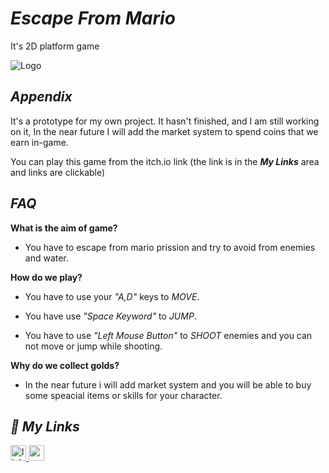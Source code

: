 
# ***Escape From Mario***

It's 2D platform game


![Logo](https://img.itch.zone/aW1hZ2UvMTg4MzA1Mi8xMTA2NDA0MS5wbmc=/347x500/89NljA.png)


## ***Appendix***

It's a prototype for my own project. It hasn't finished, and I am still working on it, In the near future I will add the market system to spend coins that we earn in-game. 

You can play this game from the itch.io link (the link is in the ***My Links*** area and links are clickable)
## ***FAQ***
 **What is the aim of game?**

 - You have to escape from mario prission and try to avoid from enemies and water.
 
 **How do we play?**
 
- You have to use your *"A,D"* keys to *MOVE*.
 
- You have use *"Space Keyword"* to *JUMP*. 
 
- You have to use *"Left Mouse Button"* to *SHOOT* enemies and you can not move or jump while shooting.

 **Why do we collect golds?**
 
 - In the near future i will add market system and you will be able to buy some speacial items
 or skills for your character.
 

## ***🔗 My Links***

<a href="https://linkedin.com/in/enginc4n" target="_blank">
<img src=https://img.shields.io/badge/linkedin-%231E77B5.svg?&style=for-the-badge&logo=linkedin&logoColor=white alt=linkedin style="margin-bottom: 5px;"height="25" />
<a href="https://enginc4n.itch.io/silly-questions" target="_blank">
<img src=https://img.shields.io/badge/itchio-enginc4n-critical?logo=Itch.io height="25">

